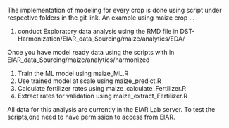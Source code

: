 The implementation of modeling for every crop is done using script under respective folders in the git link.
An example using maize crop …
1. conduct Exploratory data analysis using the RMD file in 
  DST-Harmonization/EIAR_data_Sourcing/maize/analytics/EDA/
  
Once you have model ready data using the scripts with in EIAR_data_Sourcing/maize/analytics/harmonized 
1. Train the ML model using maize_ML.R
2. Use trained model at scale using maize_predict.R
3. Calculate fertilizer rates using maize_calculate_Fertilizer.R
4. Extract rates for validation using maize_extract_Fertilizer.R

All data for this analysis are currently in the EIAR Lab server. To test the scripts,one need to have permission to access from EIAR.  

